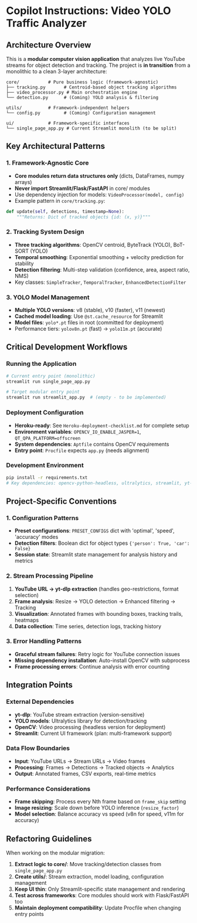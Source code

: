 # Copilot Instructions: Video YOLO Traffic Analyzer

## Architecture Overview

This is a **modular computer vision application** that analyzes live YouTube streams for object detection and tracking. The project is **in transition** from a monolithic to a clean 3-layer architecture:

```
core/           # Pure business logic (framework-agnostic)
├── tracking.py       # Centroid-based object tracking algorithms  
├── video_processor.py # Main orchestration engine
└── detection.py      # (Coming) YOLO analysis & filtering

utils/          # Framework-independent helpers
└── config.py         # (Coming) Configuration management

ui/             # Framework-specific interfaces
└── single_page_app.py # Current Streamlit monolith (to be split)
```

## Key Architectural Patterns

### 1. Framework-Agnostic Core
- **Core modules return data structures only** (dicts, DataFrames, numpy arrays)
- **Never import Streamlit/Flask/FastAPI** in core/ modules
- Use dependency injection for models: `VideoProcessor(model, config)`
- Example pattern in `core/tracking.py`:
```python
def update(self, detections, timestamp=None):
    """Returns: Dict of tracked objects {id: (x, y)}"""
```

### 2. Tracking System Design
- **Three tracking algorithms**: OpenCV centroid, ByteTrack (YOLO), BoT-SORT (YOLO)
- **Temporal smoothing**: Exponential smoothing + velocity prediction for stability
- **Detection filtering**: Multi-step validation (confidence, area, aspect ratio, NMS)
- Key classes: `SimpleTracker`, `TemporalTracker`, `EnhancedDetectionFilter`

### 3. YOLO Model Management
- **Multiple YOLO versions**: v8 (stable), v10 (faster), v11 (newest)
- **Cached model loading**: Use `@st.cache_resource` for Streamlit
- **Model files**: `yolo*.pt` files in root (committed for deployment)
- Performance tiers: `yolov8n.pt` (fast) → `yolo11m.pt` (accurate)

## Critical Development Workflows

### Running the Application
```bash
# Current entry point (monolithic)
streamlit run single_page_app.py

# Target modular entry point  
streamlit run streamlit_app.py  # (empty - to be implemented)
```

### Deployment Configuration
- **Heroku-ready**: See `Heroku-deployment-checklist.md` for complete setup
- **Environment variables**: `OPENCV_IO_ENABLE_JASPER=1`, `QT_QPA_PLATFORM=offscreen`
- **System dependencies**: `Aptfile` contains OpenCV requirements
- **Entry point**: `Procfile` expects `app.py` (needs alignment)

### Development Environment
```bash
pip install -r requirements.txt
# Key dependencies: opencv-python-headless, ultralytics, streamlit, yt-dlp
```

## Project-Specific Conventions

### 1. Configuration Patterns
- **Preset configurations**: `PRESET_CONFIGS` dict with 'optimal', 'speed', 'accuracy' modes
- **Detection filters**: Boolean dict for object types `{'person': True, 'car': False}`
- **Session state**: Streamlit state management for analysis history and metrics

### 2. Stream Processing Pipeline
1. **YouTube URL → yt-dlp extraction** (handles geo-restrictions, format selection)  
2. **Frame analysis**: Resize → YOLO detection → Enhanced filtering → Tracking
3. **Visualization**: Annotated frames with bounding boxes, tracking trails, heatmaps
4. **Data collection**: Time series, detection logs, tracking history

### 3. Error Handling Patterns
- **Graceful stream failures**: Retry logic for YouTube connection issues
- **Missing dependency installation**: Auto-install OpenCV with subprocess
- **Frame processing errors**: Continue analysis with error counting

## Integration Points

### External Dependencies
- **yt-dlp**: YouTube stream extraction (version-sensitive)
- **YOLO models**: Ultralytics library for detection/tracking
- **OpenCV**: Video processing (headless version for deployment)
- **Streamlit**: Current UI framework (plan: multi-framework support)

### Data Flow Boundaries
- **Input**: YouTube URLs → Stream URLs → Video frames
- **Processing**: Frames → Detections → Tracked objects → Analytics
- **Output**: Annotated frames, CSV exports, real-time metrics

### Performance Considerations
- **Frame skipping**: Process every Nth frame based on `frame_skip` setting
- **Image resizing**: Scale down before YOLO inference (`resize_factor`)
- **Model selection**: Balance accuracy vs speed (v8n for speed, v11m for accuracy)

## Refactoring Guidelines

When working on the modular migration:
1. **Extract logic to core/**: Move tracking/detection classes from `single_page_app.py`
2. **Create utils/**: Stream extraction, model loading, configuration management  
3. **Keep UI thin**: Only Streamlit-specific state management and rendering
4. **Test across frameworks**: Core modules should work with Flask/FastAPI too
5. **Maintain deployment compatibility**: Update Procfile when changing entry points